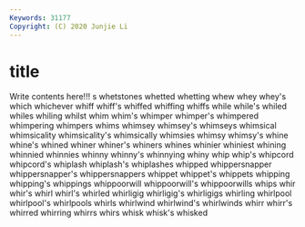 ```yaml
---
Keywords: 31177
Copyright: (C) 2020 Junjie Li
---
```


# title

Write contents here!!!
s
whetstones 
whetted 
whetting 
whew 
whey 
whey's 
which 
whichever 
whiff 
whiff's
whiffed 
whiffing 
whiffs 
while 
while's 
whiled 
whiles 
whiling 
whilst 
whim
whim's 
whimper 
whimper's 
whimpered 
whimpering 
whimpers 
whims 
whimsey 
whimsey's 
whimseys
whimsical 
whimsicality 
whimsicality's 
whimsically 
whimsies 
whimsy 
whimsy's 
whine 
whine's 
whined
whiner 
whiner's 
whiners 
whines 
whinier 
whiniest 
whining 
whinnied 
whinnies 
whinny
whinny's 
whinnying 
whiny 
whip 
whip's 
whipcord 
whipcord's 
whiplash 
whiplash's 
whiplashes
whipped 
whippersnapper 
whippersnapper's 
whippersnappers 
whippet 
whippet's 
whippets 
whipping 
whipping's 
whippings
whippoorwill 
whippoorwill's 
whippoorwills 
whips 
whir 
whir's 
whirl 
whirl's 
whirled 
whirligig
whirligig's 
whirligigs 
whirling 
whirlpool 
whirlpool's 
whirlpools 
whirls 
whirlwind 
whirlwind's 
whirlwinds
whirr 
whirr's 
whirred 
whirring 
whirrs 
whirs 
whisk 
whisk's 
whisked 
